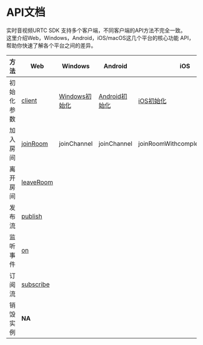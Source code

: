 # API文档

实时音视频URTC SDK 支持多个客户端，不同客户端的API方法不完全一致。    
这里介绍Web，Windows，Android，iOS/macOS这几个平台的核心功能 API，帮助你快速了解各个平台之间的差异。    

| 方法       | Web | Windows | Android | iOS |
|-|-|-|-|-|
| 初始化参数 | [client](https://github.com/ucloud/urtc-sdk-web#client)  | [Windows初始化](https://docs.ucloud.cn/urtc/sdk/VideoStart)  | [Android初始化](https://docs.ucloud.cn/urtc/sdk/VideoStart)  | [iOS初始化](https://docs.ucloud.cn/urtc/sdk/VideoStart)  |
| 加入房间   | [joinRoom](https://github.com/ucloud/urtc-sdk-web#client-joinroom)  | joinChannel  | joinChannel  | joinRoomWithcompletionHandler  |
| 离开房间   | [leaveRoom](https://github.com/ucloud/urtc-sdk-web#client-leaveroom)  |   |   |   |
| 发布流     | [publish](https://github.com/ucloud/urtc-sdk-web#client-publish)  |   |   |   |
| 监听事件   | [on](https://github.com/ucloud/urtc-sdk-web#client-on)  |   |   |   |
| 订阅流     | [subscribe](https://github.com/ucloud/urtc-sdk-web#client-subscribe)  |   |   |   |
| 销毁实例   | **NA**  |   |   |   |
